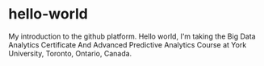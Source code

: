 # hello-world
My introduction to the github platform.
Hello world, I'm taking the Big Data Analytics Certificate And Advanced Predictive Analytics Course at York University, Toronto, Ontario, Canada.
